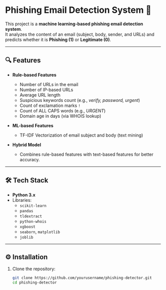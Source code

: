 # Phishing Email Detection System 🚀

This project is a **machine learning-based phishing email detection system**.  
It analyzes the content of an email (subject, body, sender, and URLs) and predicts whether it is **Phishing (1)** or **Legitimate (0)**.

---

## 🔍 Features

- **Rule-based Features**
  - Number of URLs in the email
  - Number of IP-based URLs
  - Average URL length
  - Suspicious keywords count (e.g., *verify, password, urgent*)
  - Count of exclamation marks `!`
  - Count of ALL CAPS words (e.g., *URGENT*)
  - Domain age in days (via WHOIS lookup)

- **ML-based Features**
  - TF-IDF Vectorization of email subject and body (text mining)

- **Hybrid Model**
  - Combines rule-based features with text-based features for better accuracy.

---

## 🛠️ Tech Stack

- **Python 3.x**
- Libraries:
  - `scikit-learn`
  - `pandas`
  - `tldextract`
  - `python-whois`
  - `xgboost`
  - `seaborn`, `matplotlib`
  - `joblib`

---

## ⚙️ Installation

1. Clone the repository:
   ```bash
   git clone https://github.com/yourusername/phishing-detector.git
   cd phishing-detector
